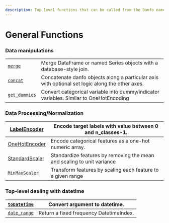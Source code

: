 ```yaml
---
description: Top level functions that can be called from the Danfo namespace
---
```


# General Functions

### Data manipulations

|                                       |                                                                                                 |
| ------------------------------------- | ----------------------------------------------------------------------------------------------- |
| [`merge`](danfo.merge.md)             | Merge DataFrame or named Series objects with a database-style join.                             |
| [`concat`](danfo.concat.md)           | Concatenate danfo objects along a particular axis with optional set logic along the other axes. |
| [`get_dummies`](danfo.get_dummies.md) | Convert categorical variable into dummy/indicator variables. Similar to OneHotEncoding          |

### Data Processing/Normalization

| [LabelEncoder](danfo.labelencoder.md)     | Encode target labels with value between 0 and n_classes-1.             |
| ----------------------------------------- | ---------------------------------------------------------------------- |
| [OneHotEncoder](danfo.onehotencoder.md)   | Encode categorical features as a one-hot numeric array.                |
| [StandardScaler](danfo.standardscaler.md) | Standardize features by removing the mean and scaling to unit variance |
| [`MinMaxScaler`](danfo.minmaxscaler.md)   | Transform features by scaling each feature to a given range            |

### Top-level dealing with datetime

| [`toDateTime`](danfo.to_datetime.md) | Convert argument to datetime.           |
| ------------------------------------ | --------------------------------------- |
| [`date_range`](danfo.date_range.md)  | Return a fixed frequency DatetimeIndex. |

